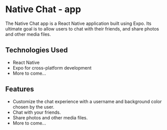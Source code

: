 # Native Chat - app

The Native Chat app is a React Native application built using Expo. Its ultimate goal is to allow users to chat with their friends, and share photos and other media files.

## Technologies Used

- React Native
- Expo for cross-platform development
- More to come...

## Features

- Customize the chat experience with a username and background color chosen by the user.
- Chat with your friends.
- Share photos and other media files.
- More to come...

